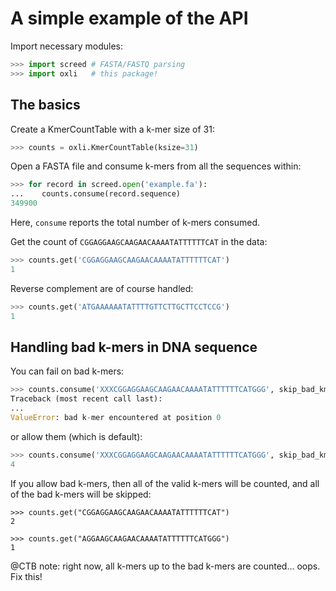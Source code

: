 # A simple example of the API

Import necessary modules:

```python
>>> import screed # FASTA/FASTQ parsing
>>> import oxli   # this package!

```

## The basics

Create a KmerCountTable with a k-mer size of 31:

```python
>>> counts = oxli.KmerCountTable(ksize=31)

```

Open a FASTA file and consume k-mers from all the sequences within:

```python
>>> for record in screed.open('example.fa'):
...    counts.consume(record.sequence)
349900

```

Here, `consume` reports the total number of k-mers consumed.

Get the count of `CGGAGGAAGCAAGAACAAAATATTTTTTCAT` in the data:

```python
>>> counts.get('CGGAGGAAGCAAGAACAAAATATTTTTTCAT')
1

```

Reverse complement are of course handled:
```python
>>> counts.get('ATGAAAAAATATTTTGTTCTTGCTTCCTCCG')
1

```


## Handling bad k-mers in DNA sequence

You can fail on bad k-mers:

```python
>>> counts.consume('XXXCGGAGGAAGCAAGAACAAAATATTTTTTCATGGG', skip_bad_kmers=False)
Traceback (most recent call last):
...
ValueError: bad k-mer encountered at position 0

```

or allow them (which is default):

```python
>>> counts.consume('XXXCGGAGGAAGCAAGAACAAAATATTTTTTCATGGG', skip_bad_kmers=True)
4

```

If you allow bad k-mers, then all of the valid k-mers will be counted, and all of the bad k-mers will be skipped:
```
>>> counts.get("CGGAGGAAGCAAGAACAAAATATTTTTTCAT")
2

>>> counts.get("AGGAAGCAAGAACAAAATATTTTTTCATGGG")
1

```

@CTB note: right now, all k-mers up to the bad k-mers are
counted... oops. Fix this!
